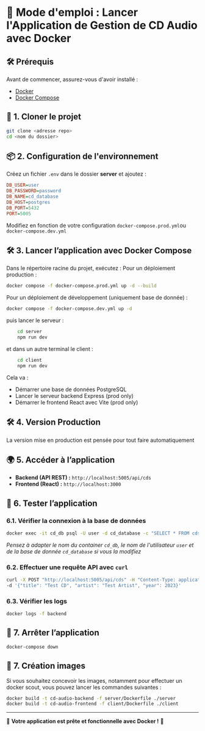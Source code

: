 # 📌 **Mode d'emploi : Lancer l'Application de Gestion de CD Audio avec Docker**

## 🛠️ **Prérequis**
Avant de commencer, assurez-vous d'avoir installé :
- [Docker](https://www.docker.com/get-started)
- [Docker Compose](https://docs.docker.com/compose/install/)

## 🚀 **1. Cloner le projet**
```sh
git clone <adresse repo>
cd <nom du dossier>
```

## 📦 **2. Configuration de l'environnement**
Créez un fichier `.env` dans le dossier **server** et ajoutez :

```ini
DB_USER=user
DB_PASSWORD=password
DB_NAME=cd_database
DB_HOST=postgres
DB_PORT=5432
PORT=5005
```

Modifiez en fonction de votre configuration `docker-compose.prod.yml`ou `docker-compose.dev.yml`

## 🛠️ **3. Lancer l’application avec Docker Compose**
Dans le répertoire racine du projet, exécutez :
Pour un déploiement production :
```sh
docker compose -f docker-compose.prod.yml up -d --build
```

Pour un déploiement de développement (uniquement base de donnée) :
```sh
docker compose -f docker-compose.dev.yml up -d
```
puis lancer le serveur :
```sh
    cd server
    npm run dev
```
et dans un autre terminal le client :
```sh
    cd client
    npm run dev
```

Cela va :
- Démarrer une base de données PostgreSQL
- Lancer le serveur backend Express (prod only)
- Démarrer le frontend React avec Vite (prod only)

## 🛠️ **4. Version Production**
La version mise en production est pensée pour tout faire automatiquement

## 🌍 **5. Accéder à l’application**
- **Backend (API REST) :** `http://localhost:5005/api/cds`
- **Frontend (React) :** `http://localhost:3000`

## 📌 **6. Tester l’application**
### **6.1. Vérifier la connexion à la base de données**
```sh
docker exec -it cd_db psql -U user -d cd_database -c "SELECT * FROM cds;"
```
*Pensez à adapter le nom du container `cd_db`, le nom de l'utilisateur `user` et de la base de donnée `cd_database` si vous la modifiez*

### **6.2. Effectuer une requête API avec `curl`**
```sh
curl -X POST "http://localhost:5005/api/cds" -H "Content-Type: application/json" \
-d '{"title": "Test CD", "artist": "Test Artist", "year": 2023}'
```

### **6.3. Vérifier les logs**
```sh
docker logs -f backend
```

## 🛑 **7. Arrêter l’application**
```sh
docker-compose down
```

## 🚀 **7. Création images**
Si vous souhaitez concevoir les images, notamment pour effectuer un docker scout, vous pouvez lancer les commandes suivantes :
```sh
docker build -t cd-audio-backend -f server/Dockerfile ./server
docker build -t cd-audio-frontend -f client/Dockerfile ./client
```

---

🚀 **Votre application est prête et fonctionnelle avec Docker !** 🎉